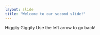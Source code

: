 ```yaml
---
layout: slide
title: "Welcome to our second slide!"
---
```

Higgity Giggity
Use the left arrow to go back!
